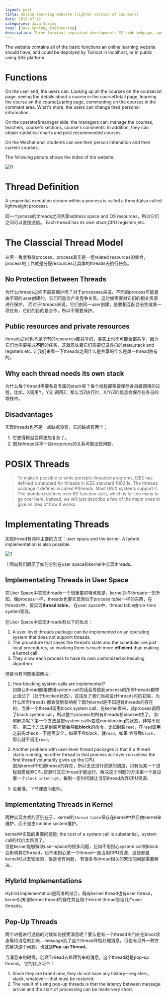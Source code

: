 ```yaml
---
layout: post
title: Online learning website (lighter version of Coursera)
date: 2018-07-12
categories: Java Spring
tags: [Java Spring, Engineering]
description: Three-terminal separated development: PC-side webpage, operation side (background), WeChat public-side
---
```


The website contains all of the basic functions an online learning website should have, and could be depolyed by Tomcat in localhost, or in public using SAE platform.

# Functions

On the user end, the users can: Looking up all the courses on the courseList page, seeing the details about a course in the courseDetail page, learning the course on the courseLearing page, commenting on the courses in the comment area. What's more, the users can change their personal information.

On the operator&manager side, the managers can: manage the courses, teachers, course's sections, course's comments. In addition, they can obtain statistical charts and post recommended courses.

On the Wechat end, students can see their person infomation and their current courses.

The following picture shows the index of the website.

![0](https://raw.githubusercontent.com/BigExcavator/coldsrh233.github.io/master/_posts/image/%23java_spring/0.jpg)

# Thread Definition

A sequential execution stream within a process is called a thread(also called lightweight process).

同一个prcess的threads之间共享address space and OS resources，所以它们之间可以直接通信。
Each thread has its own stack,CPU registers,etc.

# The Classcial Thread Model

从另一角度看待process，process其实是一组related resources的集合，process的工作就是分配resources让具体的threads去执行任务。

## No Protection Between Threads

为什么threads之间不需要保护呢？对于processes来说，不同的process可能是由不同的user创建的，它们可能会产生竞争关系，这时候需要对它们的相关资源进行保护，
而对于threads来说，它们由同一user创建，是要相互配合去完成某一项任务，它们的目的是合作，所以不需要保护。

## Public resources and private resources

threads之间也不是所有的resources都共享的，事实上也不可能全部共享，因为它们也需要完成**不同**的任务，这就意味着它们需要记录各自的state,stack and registers etc.
让我们来看一下threads之间什么是共享的什么是单一thread独有的。



## Why each thread needs its own stack

为什么每个thread需要各自专属的stack呢？每个线程都需要保存各自被调用的过程，比如，X调用Y，Y又
调用Z，那么当Z执行时，X/Y/Z的信息会保存在各自的堆栈中。

## Disadvantages

实现threads也不是一点缺点没有，它的缺点有两个：
1. 它使得模型变得更加复杂了。
2. 因为thread共享一些resources的关系可能出现问题。

# POSIX Threads

>To make it possible to write portable threaded programs, IEEE has defined a standard for threads in IEEE standard 1003.1c. The threads package it defines is
called Pthreads. Most UNIX systems support it. The standard defines over 60 function calls, which is far too many to go over here. Instead, we will just describe
a few of the major ones to give an idea of how it works. 


# Implementating Threads

实现thread有两种主要的方式：user space and the kernel. A hybrid implementation is also possible.

![1](https://raw.githubusercontent.com/Logos23333/Logos23333.github.io/master/_posts/image/os/34.png)

上图向我们展示了如何分别在user space和kernel中实现threads。

## Implementating Threads in User Space

在User Space中实现threads一个很重要的特点就是，kernel对与threads一无所知。像process一样，threads也要实现类似于*process table*一样的东西，在threads中，要实现**thread table**，
在user space中，thread table由run-time system管理，

在User Space中实现threads有以下的优点：
1. A user-level threads package can be implemented on an operating system that does not support threads.
2. The procedure that saves the thread’s state and the scheduler are just local procedures, so invoking them is much more **efficient** than making a kernel call.
3. They allow each process to have its own customized scheduling algorithm. 

但是也有问题亟需解决：
1. How blocking system calls are implemented?  
如果让thread直接使用system call的话会导致此process的所有threads都停止活动了（处于blocked状态），这违反了我们当初设计threads时的初衷，为什么所有threads
都会受到影响呢？因为kernel是不知道有threads的存在的，当某一个thread调用block system call，在kernel看来，此process调用了block system call，所以整个process的所有threads都blocked住了。
如何解决呢？第一个方法是把system callls变成nonblocking的状态，非常不现实。 第二个方法是封装可能会导致**block**的命令，比如封装`read`，在`read`调用之前先check一下是否安全，如果不会block，就`read`，如果
会导致`block`，那么就不调用`read`。

2. Another problem with user-level thread packages is that if a thread starts running, no other thread in that process will ever run unless the first thread voluntarily gives up the CPU.  
因为kernel不知道thread的存在，所以无法进行资源的调度，只有当某一个进程自愿放弃CPU资源时其它thread才能运行。解决这个问题的方法第一个是设置一个`clock interrupt`，每到一定时间就让当前thread放弃CPU资源。

3. 没看懂，下节课去问老师。

## Implementating Threads in Kernel

两种实现方式的区别在于，kernel的`thread table`保存在kernel中并且由kernel来维护，而不是由runtime system维护。

kernel中实现的重要问题是: the cost of a system call is substantial，system call的代价太昂贵了。  
但是kernel能够解决user-space的很多问题，比如不用担心system call的block会影响其它thread，也不用担心某一个thread一直占用CPU资源，这些都是kernel可以去管理的，但是也有问题，
有很多与thread相关的繁琐的问题需要解决。

## Hybrid Implementations

Hybrid implementation是两者的结合，既有kernel thread也有user thread，kernel只知道kernel thread的存在并且每个kernel thread管理几个user threads。


## Pop-Up Threads

两个进程进行通信的时候如何接受消息呢？要么是有一个thread专门处在block状态等待消息的到来，message到了这个thread开始处理消息，但也有另外一种方式解决这个问题，也就是**Pop-up Thread**。

当消息来的时候，创建THread去处理到来的消息，这个thread就是pop-up thread。 
它的优点两个：

1. Since they are brand new, they do not have any history—registers, stack, whatever—that must be restored.
2. The result of using pop-up threads is that the latency between message arrival and the start of processing can be made very short.
